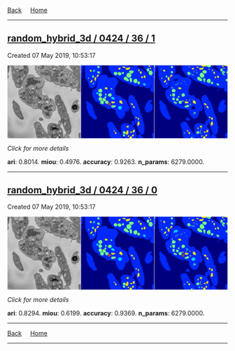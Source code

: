 
[Back](..)&nbsp;&nbsp;&nbsp;&nbsp;&nbsp;[Home](https://leapmanlab.github.io/snapshots)

---

<div class="summary"><a href="1"><h2>random_hybrid_3d / 0424 / 36 / 1</h2></a><p>Created 07 May 2019, 10:53:17
</p><a href="1"><img src="1/media/summary.png" align="center"></a><p>
<i>Click for more details</i>
</p></div>

**ari**: 0.8014. **miou**: 0.4976. **accuracy**: 0.9263. **n_params**: 6279.0000. 

---

<div class="summary"><a href="0"><h2>random_hybrid_3d / 0424 / 36 / 0</h2></a><p>Created 07 May 2019, 10:53:17
</p><a href="0"><img src="0/media/summary.png" align="center"></a><p>
<i>Click for more details</i>
</p></div>

**ari**: 0.8294. **miou**: 0.6199. **accuracy**: 0.9369. **n_params**: 6279.0000. 

---

[Back](..)&nbsp;&nbsp;&nbsp;&nbsp;&nbsp;[Home](https://leapmanlab.github.io/snapshots)

---